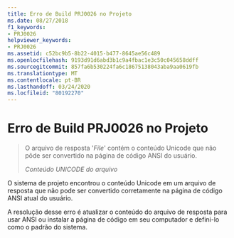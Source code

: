 ```yaml
---
title: Erro de Build PRJ0026 no Projeto
ms.date: 08/27/2018
f1_keywords:
- PRJ0026
helpviewer_keywords:
- PRJ0026
ms.assetid: c52bc9b5-8b22-4015-b477-8645ae56c489
ms.openlocfilehash: 9193d91d6abd3b1c9a4fbac1e3c50c045658ddff
ms.sourcegitcommit: 857fa6b530224fa6c18675138043aba9aa0619fb
ms.translationtype: MT
ms.contentlocale: pt-BR
ms.lasthandoff: 03/24/2020
ms.locfileid: "80192270"
---
```

# <a name="project-build-error-prj0026"></a>Erro de Build PRJ0026 no Projeto

> O arquivo de resposta '*File*' contém o conteúdo Unicode que não pôde ser convertido na página de código ANSI do usuário.
>
> *Conteúdo UNICODE do arquivo*

O sistema de projeto encontrou o conteúdo Unicode em um arquivo de resposta que não pode ser convertido corretamente na página de código ANSI atual do usuário.

A resolução desse erro é atualizar o conteúdo do arquivo de resposta para usar ANSI ou instalar a página de código em seu computador e defini-lo como o padrão do sistema.
